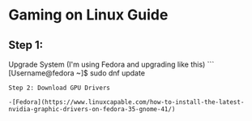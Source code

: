 # Gaming on Linux Guide

<h2>Step 1:</h2> Upgrade System (I'm using Fedora and upgrading like this)
```
[Username@fedora ~]$ sudo dnf update

```
Step 2: Download GPU Drivers

-[Fedora](https://www.linuxcapable.com/how-to-install-the-latest-nvidia-graphic-drivers-on-fedora-35-gnome-41/)
